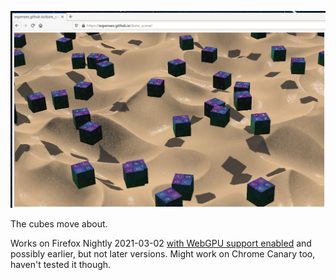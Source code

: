 ![cubes](readme/browser.png)

The cubes move about.

Works on Firefox Nightly 2021-03-02 [with WebGPU support enabled](https://github.com/gpuweb/gpuweb/wiki/Implementation-Status) and possibly earlier, but not later versions.
Might work on Chrome Canary too, haven't tested it though.
